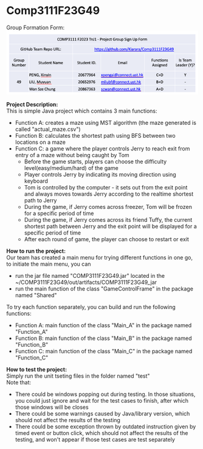 # Comp3111F23G49

Group Formation Form:<br/>
![img_1.png](group_signup_form.png)

**Project Description:** <br/>
This is simple Java project which contains 3 main functions:
* Function A: creates a maze using MST algorithm (the maze generated is called "actual_maze.csv")
* Function B: calculates the shortest path using BFS between two locations on a maze
* Function C: a game where the player controls Jerry to reach exit from entry of a maze without being caught by Tom
  * Before the game starts, players can choose the difficulty level(easy/medium/hard) of the game
  * Player controls Jerry by indicating its moving direction using keyboard 
  * Tom is controlled by the computer - it sets out from the exit point and always moves towards Jerry according to the realtime shortest path to Jerry
  * During the game, if Jerry comes across freezer, Tom will be frozen for a specific period of time
  * During the game, if Jerry comes across its friend Tuffy, the current shortest path between Jerry and the exit point will be displayed for a specific period of time
  * After each round of game, the player can choose to restart or exit

**How to run the project:**<br/>
Our team has created a main menu for trying different functions in one go, to initiate the main menu, you can
* run the jar file named "COMP3111F23G49.jar" located in the ~/COMP3111F23G49/out/artifacts/COMP3111F23G49_jar
* run the main function of the class "GameControlFrame" in the package named "Shared"

To try each function separately, you can build and run the following functions: <br/>
* Function A: main function of the class "Main_A" in the package named "Function_A"
* Function B: main function of the class "Main_B" in the package named "Function_B"
* Function C: main function of the class "Main_C" in the package named "Function_C"

**How to test the project:**<br/>
Simply run the unit tseting files in the folder named "test"<br/>
Note that: <br/>
* There could be windows popping out during testing. In those situations, you could just ignore and wait for the test cases to finish, after which those windows will be closes
* There could be some warnings caused by Java/library version, which should not affect the results of the testing
* There could be some exception thrown by outdated instruction given by timed event or button click, which should not affect the results of the testing, and won't appear if those test cases are test separately